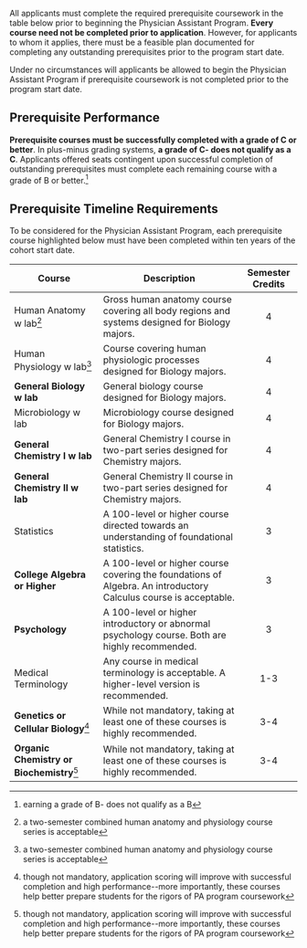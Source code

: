 All applicants <span class="highlight">must complete the required prerequisite coursework in the table below prior to beginning the Physician Assistant Program</span>. **Every course need not be completed prior to application**. However, for applicants to whom it applies, there must be a feasible plan documented for completing any outstanding prerequisites prior to the program start date. 

Under no circumstances will applicants be allowed to begin the Physician Assistant Program if prerequisite coursework is not completed prior to the program start date.

## Prerequisite Performance

**Prerequisite courses must be successfully completed with a grade of C or better**. In plus-minus grading systems, **a grade of C- does not qualify as a C**. Applicants offered seats contingent upon successful completion of outstanding prerequisites must complete each remaining course with a grade of B or better.[^1]

## Prerequisite Timeline Requirements

To be considered for the Physician Assistant Program, <span class="highlight">each prerequisite course highlighted below must have been completed within ten years of the cohort start date</span>.

|                         Course                         |                                                   Description                                                    | Semester Credits |
|--------------------------------------------------------|------------------------------------------------------------------------------------------------------------------|:----------------:|
| <span class="highlight">Human Anatomy w lab</span>[^2]    | Gross human anatomy course covering all body regions and systems designed for Biology majors.                    | 4                |
| <span class="highlight">Human Physiology w lab</span>[^3] | Course covering human physiologic processes designed for Biology majors.                                        | 4                |
| **General Biology w lab**                              | General biology course designed for Biology majors.                                                              | 4                |
| <span class="highlight">Microbiology w lab</span>            | Microbiology course designed for Biology majors.                                                                 | 4                |
| **General Chemistry I w lab**                          | General Chemistry I course in two-part series designed for Chemistry majors.                                     | 4                |
| **General Chemistry II w lab**                         | General Chemistry II course in two-part series designed for Chemistry majors.                                    | 4                |
| <span class="highlight">Statistics</span>              | A 100-level or higher course directed towards an understanding of foundational statistics.                       | 3                |
| **College Algebra or Higher**                          | A 100-level or higher course covering the foundations of Algebra. An introductory Calculus course is acceptable. | 3                |
| **Psychology**                                         | A 100-level or higher introductory or abnormal psychology course. Both are highly recommended.                   | 3                |
| <span class="highlight">Medical Terminology</span>     | Any course in medical terminology is acceptable. A higher-level version is recommended.                          | 1-3                |
| **Genetics or Cellular Biology**[^4]                     | While not mandatory, taking at least one of these courses is highly recommended.                                 | 3-4              |
| **Organic Chemistry or Biochemistry**[^5]                | While not mandatory, taking at least one of these courses is highly recommended.                                 | 3-4              |

[^1]: earning a grade of B- does not qualify as a B
[^2]: a two-semester combined human anatomy and physiology course series is acceptable
[^3]: a two-semester combined human anatomy and physiology course series is acceptable
[^4]: though not mandatory, application scoring will improve with successful completion and high performance--more importantly, these courses help better prepare students for the rigors of PA program coursework
[^5]: though not mandatory, application scoring will improve with successful completion and high performance--more importantly, these courses help better prepare students for the rigors of PA program coursework